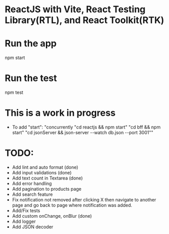 # ReactJS with Vite, React Testing Library(RTL), and React Toolkit(RTK)

# Run the app
npm start

# Run the test
npm test

# This is a work in progress
- To add "start": "concurrently \"cd reactjs && npm start\" \"cd bff && npm start\" \"cd jsonServer && json-server --watch db.json --port 3001\""

# TODO:
- Add lint and auto format (done)
- Add input validations (done)
- Add text count in Textarea (done)
- Add error handling
- Add pagination to products page
- Add search feature
- Fix notification not removed after clicking X then navigate to another page and go back to page where notification was added.
- Add/Fix tests
- Add custom onChange, onBlur (done)
- Add logger
- Add JSON decoder